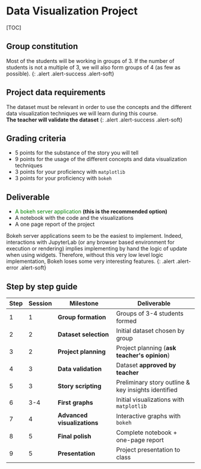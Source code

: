 # Data Visualization Project



[TOC]



## Group constitution


Most of the students will be working in groups of 3. If the number of students is not a multiple of 3, we will also form groups of 4 (as few as possible).
{: .alert .alert-success .alert-soft}


## Project data requirements


The dataset must be relevant in order to use the concepts and the different data visualization techniques we will learn during this course.<br>
**The teacher will validate the dataset**
{: .alert .alert-success .alert-soft}

## Grading criteria


- <span>5 points for the substance of the story you will tell</span>
- <span>9 points for the usage of the different concepts and data visualization techniques </span>
- <span>3 points for your proficiency with `matplotlib`</span>
- <span>3 points for your proficiency with `bokeh`</span>


## Deliverable


- <span style="color: green;">A bokeh server application</span> <strong>(this is the recommended option)</strong>
- <span>A notebook with the code and the visualizations</span>
- <span>A one page report of the project</span>



Bokeh server applications seem to be the easiest to implement. Indeed, interactions with JupyterLab (or any browser based environment for execution or rendering) implies implementing by hand the logic of update when using widgets. Therefore, without this very low level logic implementation, Bokeh loses some very interesting features. 
{: .alert .alert-error .alert-soft}




## Step by step guide

| Step | Session | Milestone | Deliverable |
|------|---------|-----------|-------------|
| 1 |  1 | **Group formation** | Groups of 3-4 students formed | 
| 2 |  2 | **Dataset selection** | Initial dataset chosen by group | 
| 3 |  2 | **Project planning** | Project planning (**ask teacher's opinion**) | 
| 4 |  3 | **Data validation** | Dataset **approved by teacher** | 
| 5 |  3 | **Story scripting** | Preliminary story outline & key insights identified | 
| 6 |  3-4 | **First graphs** | Initial visualizations with `matplotlib` | 
| 7 |  4 | **Advanced visualizations** | Interactive graphs with `bokeh` | 
| 8 |  5 | **Final polish** | Complete notebook + one-page report | 
| 9 |  5 | **Presentation** | Project presentation to class | 